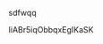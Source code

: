 sdfwqq









































































IiABr5iqObbqxEgIKaSK
